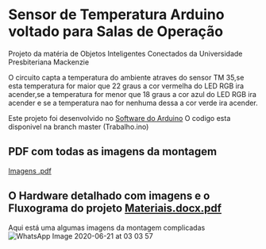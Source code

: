# Sensor de Temperatura Arduino voltado para Salas de Operação
Projeto da matéria de Objetos Inteligentes Conectados da Universidade Presbiteriana Mackenzie 

O circuito capta a temperatura do ambiente atraves do sensor TM 35,se esta temperatura for maior que 22 graus a cor vermelha do LED RGB ira acender,se a temperatura for menor que 18 graus a cor azul do LED RGB ira acender e se a temperatura nao for nenhuma dessa a cor verde ira acender.

Este projeto foi desenvolvido no [Software do Arduino](https://www.arduino.cc/en/main/software) 
O codigo esta disponivel na branch master (Trabalho.ino)


## PDF com todas as imagens da montagem 
[Imagens .pdf](https://github.com/LarissaSilveiraBonifacio/SensorTemperaturaArduino/files/4808991/Imagens.pdf)

 ## O Hardware detalhado com imagens e o Fluxograma do projeto [Materiais.docx.pdf](https://github.com/LarissaSilveiraBonifacio/SensorTemperaturaArduino/files/4808987/Materiais.docx.pdf)
 
Aqui está uma algumas imagens da montagem complicadas
 ![WhatsApp Image 2020-06-21 at 03 03 57](https://user-images.githubusercontent.com/48017842/85217947-ebf81c80-b36b-11ea-858a-abdf4d67fdc9.jpeg)



